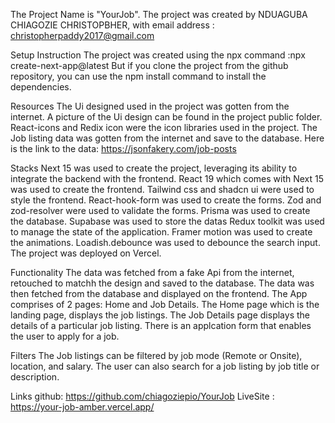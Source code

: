 The Project Name is "YourJob".
The project was created by NDUAGUBA CHIAGOZIE CHRISTOPBHER, with email address : christopherpaddy2017@gmail.com

Setup Instruction
The project was created using the npx command :npx create-next-app@latest
But if you clone the project from the github repository, you can use the npm install command to install the dependencies.

Resources
The Ui designed used in the project was gotten from the internet.
A picture of the Ui design can be found in the project public folder.
React-icons and Redix icon were the icon libraries used in the project.
The Job listing data was gotten from the internet and save to the database.
Here is the link to the data: https://jsonfakery.com/job-posts

Stacks
Next 15 was used to create the project, leveraging its ability to integrate the backend with the frontend.
React 19 which comes with Next 15 was used to create the frontend.
Tailwind css and shadcn ui were used to style the frontend.
React-hook-form was used to create the forms.
Zod and zod-resolver were used to validate the forms.
Prisma was used to create the database.
Supabase was used to store the datas
Redux toolkit was used to manage the state of the application.
Framer motion was used to create the animations.
Loadish.debounce was used to debounce the search input.
The project was deployed on Vercel.

Functionality
The data was fetched from a fake Api from the internet, retouched to matchh the design and saved to the database.
The data was then fetched from the database and displayed on the frontend.
The App comprises of 2 pages: Home and Job Details.
The Home page which is the landing page, displays the job listings.
The Job Details page displays the details of a particular job listing.
There is an applcation form that enables the user to apply for a job.

Filters
The Job listings can be filtered by job mode (Remote or Onsite), location, and salary.
The user can also search for a job listing by job title or description.

Links
github: https://github.com/chiagoziepio/YourJob
LiveSite : https://your-job-amber.vercel.app/
